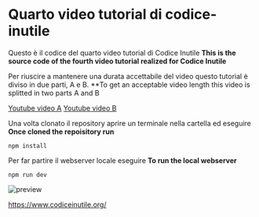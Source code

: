 # Quarto video tutorial di codice-inutile

Questo è il codice del quarto video tutorial di Codice Inutile
**This is the source code of the fourth video tutorial realized for Codice Inutile**

Per riuscire a mantenere una durata accettabile del video questo tutorial è diviso in due parti, A e B.
**To get an acceptable video length this video is splitted in two parts A and B

[Youtube video A](https://www.youtube.com/watch?v=dfs)
[Youtube video B](https://www.youtube.com/watch?v=dsf)

Una volta clonato il repository aprire un terminale nella cartella ed eseguire
**Once cloned the repoisitory run**

```
npm install
```

Per far partire il webserver locale eseguire
**To run the local webserver**

```
npm run dev
```

![preview](https://i.imgur.com/xlT5bzI.png)

https://www.codiceinutile.org/
